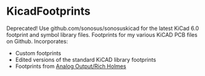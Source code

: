 # KicadFootprints
Deprecated! Use github.com/sonosus/sonosuskicad for the latest KiCad 6.0 footprint and symbol library files.
Footprints for my various KiCAD PCB files on Github.
Incorporates:
* Custom footprints
* Edited versions of the standard KiCAD library footprints
* Footprints from [Analog Output/Rich Holmes](https://github.com/holmesrichards/kicadfootprints)
